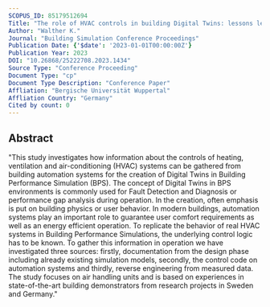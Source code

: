 ```yaml
---
SCOPUS_ID: 85179512694
Title: "The role of HVAC controls in building Digital Twins: lessons learned from demonstration buildings with an application to air handling units"
Author: "Walther K."
Journal: "Building Simulation Conference Proceedings"
Publication Date: {'$date': '2023-01-01T00:00:00Z'}
Publication Year: 2023
DOI: "10.26868/25222708.2023.1434"
Source Type: "Conference Proceeding"
Document Type: "cp"
Document Type Description: "Conference Paper"
Affliation: "Bergische Universität Wuppertal"
Affliation Country: "Germany"
Cited by count: 0
---
```


## Abstract
"This study investigates how information about the controls of heating, ventilation and air-conditioning (HVAC) systems can be gathered from building automation systems for the creation of Digital Twins in Building Performance Simulation (BPS). The concept of Digital Twins in BPS environments is commonly used for Fault Detection and Diagnosis or performance gap analysis during operation. In the creation, often emphasis is put on building physics or user behavior. In modern buildings, automation systems play an important role to guarantee user comfort requirements as well as an energy efficient operation. To replicate the behavior of real HVAC systems in Building Performance Simulations, the underlying control logic has to be known. To gather this information in operation we have investigated three sources: firstly, documentation from the design phase including already existing simulation models, secondly, the control code on automation systems and thirdly, reverse engineering from measured data. The study focuses on air handling units and is based on experiences in state-of-the-art building demonstrators from research projects in Sweden and Germany."
